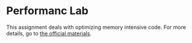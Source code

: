 # Performanc Lab

This assignment deals with optimizing memory intensive code. For more details, go to [the official materials](http://csapp.cs.cmu.edu/3e/perflab.pdf).